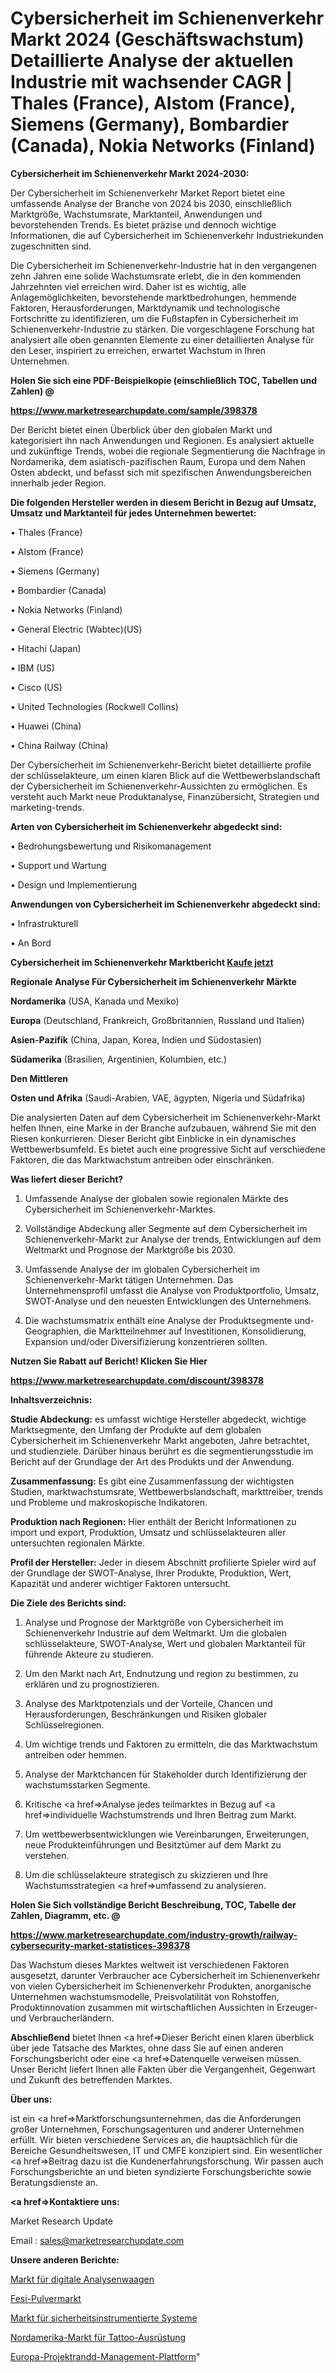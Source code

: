 # Cybersicherheit im Schienenverkehr Markt 2024 (Geschäftswachstum) Detaillierte Analyse der aktuellen Industrie mit wachsender CAGR | Thales (France), Alstom (France), Siemens (Germany), Bombardier (Canada), Nokia Networks (Finland)

<strong>Cybersicherheit im Schienenverkehr Markt 2024-2030:</strong>

Der Cybersicherheit im Schienenverkehr Market Report bietet eine umfassende Analyse der Branche von 2024 bis 2030, einschließlich Marktgröße, Wachstumsrate, Marktanteil, Anwendungen und bevorstehenden Trends. Es bietet präzise und dennoch wichtige Informationen, die auf Cybersicherheit im Schienenverkehr Industriekunden zugeschnitten sind.

Die Cybersicherheit im Schienenverkehr-Industrie hat in den vergangenen zehn Jahren eine solide Wachstumsrate erlebt, die in den kommenden Jahrzehnten viel erreichen wird. Daher ist es wichtig, alle Anlagemöglichkeiten, bevorstehende marktbedrohungen, hemmende Faktoren, Herausforderungen, Marktdynamik und technologische Fortschritte zu identifizieren, um die Fußstapfen in Cybersicherheit im Schienenverkehr-Industrie zu stärken. Die vorgeschlagene Forschung hat analysiert alle oben genannten Elemente zu einer detaillierten Analyse für den Leser, inspiriert zu erreichen, erwartet Wachstum in Ihren Unternehmen.



<strong>Holen Sie sich eine PDF-Beispielkopie (einschließlich TOC, Tabellen und Zahlen) @
</strong>

<strong><a href=https://www.marketresearchupdate.com/sample/398378>

<strong>https://www.marketresearchupdate.com/sample/398378</u></font></a></strong></strong>

Der Bericht bietet einen Überblick über den globalen Markt und kategorisiert ihn nach Anwendungen und Regionen. Es analysiert aktuelle und zukünftige Trends, wobei die regionale Segmentierung die Nachfrage in Nordamerika, dem asiatisch-pazifischen Raum, Europa und dem Nahen Osten abdeckt, und befasst sich mit spezifischen Anwendungsbereichen innerhalb jeder Region.



<strong>Die folgenden Hersteller werden in diesem Bericht in Bezug auf Umsatz, Umsatz und Marktanteil für jedes Unternehmen bewertet:</strong>

• Thales (France)

• Alstom (France)

• Siemens (Germany)

• Bombardier (Canada)

• Nokia Networks (Finland)

• General Electric (Wabtec)(US)

• Hitachi (Japan)

• IBM (US)

• Cisco (US)

• United Technologies (Rockwell Collins)

• Huawei (China)

• China Railway (China)

Der Cybersicherheit im Schienenverkehr-Bericht bietet detaillierte profile der schlüsselakteure, um einen klaren Blick auf die Wettbewerbslandschaft der Cybersicherheit im Schienenverkehr-Aussichten zu ermöglichen. Es versteht auch Markt neue Produktanalyse, Finanzübersicht, Strategien und marketing-trends.



<strong>Arten von Cybersicherheit im Schienenverkehr abgedeckt sind:</strong>

• Bedrohungsbewertung und Risikomanagement

• Support und Wartung

• Design und Implementierung



<strong>Anwendungen von Cybersicherheit im Schienenverkehr abgedeckt sind:</strong>

• Infrastrukturell

• An Bord



<strong>Cybersicherheit im Schienenverkehr Marktbericht <a href=https://www.marketresearchupdate.com/buynow/398378>Kaufe jetzt</a></strong>



<strong>Regionale Analyse Für Cybersicherheit im Schienenverkehr Märkte</strong>



<strong>Nordamerika</strong> (USA, Kanada und Mexiko)



<strong>Europa</strong> (Deutschland, Frankreich, Großbritannien, Russland und Italien)



<strong>Asien-Pazifik</strong> (China, Japan, Korea, Indien und Südostasien)



<strong>Südamerika</strong> (Brasilien, Argentinien, Kolumbien, etc.)



<strong>Den Mittleren</strong> 

<strong>Osten und Afrika</strong> (Saudi-Arabien, VAE, ägypten, Nigeria und Südafrika)

Die analysierten Daten auf dem Cybersicherheit im Schienenverkehr-Markt helfen Ihnen, eine Marke in der Branche aufzubauen, während Sie mit den Riesen konkurrieren. Dieser Bericht gibt Einblicke in ein dynamisches Wettbewerbsumfeld. Es bietet auch eine progressive Sicht auf verschiedene Faktoren, die das Marktwachstum antreiben oder einschränken.



<strong>Was liefert dieser Bericht?</strong>

1. Umfassende Analyse der globalen sowie regionalen Märkte des Cybersicherheit im Schienenverkehr-Marktes.

2. Vollständige Abdeckung aller Segmente auf dem Cybersicherheit im Schienenverkehr-Markt zur Analyse der trends, Entwicklungen auf dem Weltmarkt und Prognose der Marktgröße bis 2030.

3. Umfassende Analyse der im globalen Cybersicherheit im Schienenverkehr-Markt tätigen Unternehmen. Das Unternehmensprofil umfasst die Analyse von Produktportfolio, Umsatz, SWOT-Analyse und den neuesten Entwicklungen des Unternehmens.

4. Die wachstumsmatrix enthält eine Analyse der Produktsegmente und-Geographien, die Marktteilnehmer auf Investitionen, Konsolidierung, Expansion und/oder Diversifizierung konzentrieren sollten.



<strong>Nutzen Sie Rabatt auf Bericht! Klicken Sie Hier
</strong>

<strong><a href=https://www.marketresearchupdate.com/discount/398378>https://www.marketresearchupdate.com/discount/398378</b></u></font></strong></a>



<strong>Inhaltsverzeichnis:</strong>



<strong>Studie Abdeckung:</strong> es umfasst wichtige Hersteller abgedeckt, wichtige Marktsegmente, den Umfang der Produkte auf dem globalen Cybersicherheit im Schienenverkehr Markt angeboten, Jahre betrachtet, und studienziele. Darüber hinaus berührt es die segmentierungsstudie im Bericht auf der Grundlage der Art des Produkts und der Anwendung.



<strong>Zusammenfassung:</strong> Es gibt eine Zusammenfassung der wichtigsten Studien, marktwachstumsrate, Wettbewerbslandschaft, markttreiber, trends und Probleme und makroskopische Indikatoren.



<strong>Produktion nach Regionen:</strong> Hier enthält der Bericht Informationen zu import und export, Produktion, Umsatz und schlüsselakteuren aller untersuchten regionalen Märkte.



<strong>Profil der Hersteller:</strong> Jeder in diesem Abschnitt profilierte Spieler wird auf der Grundlage der SWOT-Analyse, Ihrer Produkte, Produktion, Wert, Kapazität und anderer wichtiger Faktoren untersucht.



<strong>Die Ziele des Berichts sind:</strong>

1) Analyse und Prognose der Marktgröße von Cybersicherheit im Schienenverkehr Industrie auf dem Weltmarkt.
Um die globalen schlüsselakteure, SWOT-Analyse, Wert und globalen Marktanteil für führende Akteure zu studieren.

2) Um den Markt nach Art, Endnutzung und region zu bestimmen, zu erklären und zu prognostizieren.

3) Analyse des Marktpotenzials und der Vorteile, Chancen und Herausforderungen, Beschränkungen und Risiken globaler Schlüsselregionen.

4) Um wichtige trends und Faktoren zu ermitteln, die das Marktwachstum antreiben oder hemmen.

5) Analyse der Marktchancen für Stakeholder durch Identifizierung der wachstumsstarken Segmente.

6) Kritische <a href=>Analyse</a> jedes teilmarktes in Bezug auf <a href=>individuelle</a> Wachstumstrends und Ihren Beitrag zum Markt.

7) Um wettbewerbsentwicklungen wie Vereinbarungen, Erweiterungen, neue Produkteinführungen und Besitztümer auf dem Markt zu verstehen.

8) Um die schlüsselakteure strategisch zu skizzieren und Ihre Wachstumsstrategien <a href=>umfassend</a> zu analysieren.



<strong>Holen Sie Sich vollständige Bericht Beschreibung, TOC, Tabelle der Zahlen, Diagramm, etc. @ </strong>

<strong><a href=https://www.marketresearchupdate.com/industry-growth/railway-cybersecurity-market-statistices-398378>https://www.marketresearchupdate.com/industry-growth/railway-cybersecurity-market-statistices-398378</a></font></strong>

Das Wachstum dieses Marktes weltweit ist verschiedenen Faktoren ausgesetzt, darunter Verbraucher ace Cybersicherheit im Schienenverkehr von vielen Cybersicherheit im Schienenverkehr Produkten, anorganische Unternehmen wachstumsmodelle, Preisvolatilität von Rohstoffen, Produktinnovation zusammen mit wirtschaftlichen Aussichten in Erzeuger-und Verbraucherländern.



<strong>Abschließend</strong> bietet Ihnen <a href=>Dieser</a> Bericht einen klaren überblick über jede Tatsache des Marktes, ohne dass Sie auf einen anderen Forschungsbericht oder eine <a href=>Datenquelle</a> verweisen müssen. Unser Bericht liefert Ihnen alle Fakten über die Vergangenheit, Gegenwart und Zukunft des betreffenden Marktes.



<strong>Über uns:</strong>

 ist ein <a href=>Marktfors</a>chungsunternehmen, das die Anforderungen großer Unternehmen, Forschungsagenturen und anderer Unternehmen erfüllt. Wir bieten verschiedene Services an, die hauptsächlich für die Bereiche Gesundheitswesen, IT und CMFE konzipiert sind. Ein wesentlicher <a href=>Beitrag</a> dazu ist die Kundenerfahrungsforschung. Wir passen auch Forschungsberichte an und bieten syndizierte Forschungsberichte sowie Beratungsdienste an.



<strong><a href=>Kontaktiere uns:</a></strong>

Market Research Update

Email : sales@marketresearchupdate.com



<strong>Unsere anderen Berichte:</strong>

<a href=https://www.linkedin.com/pulse/digital-analytical-balance-market-has-huge>Markt für digitale Analysenwaagen</a>

<a href=https://www.linkedin.com/pulse/fesi-powder-market-analysis-segment-region-growth>Fesi-Pulvermarkt</a>

<a href=https://www.linkedin.com/pulse/safety-instrumented-systems-market-sizing-up-anticipating>Markt für sicherheitsinstrumentierte Systeme</a>

<a href=https://www.linkedin.com/pulse/north-america-tattoo-equipment-market-expecting>Nordamerika-Markt für Tattoo-Ausrüstung</a>

<a href=https://www.linkedin.com/pulse/europe-project-randd-management-platform>Europa-Projektrandd-Management-Plattform</a>"
